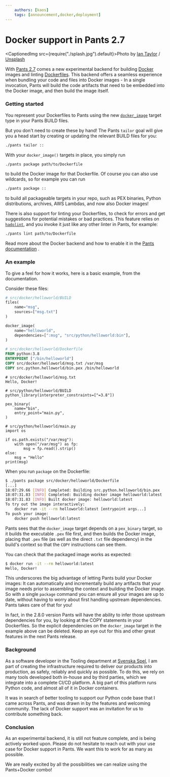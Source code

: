 ```yaml
---
    authors: [kaos]
    tags: [announcement,docker,deployment]
---
```


# Docker support in Pants 2.7

<CaptionedImg src={require("./splash.jpg").default}>Photo by [Ian Taylor](https://unsplash.com/@carrier_lost?utm_source=ghost&utm_medium=referral&utm_campaign=api-credit) / [Unsplash](https://unsplash.com/?utm_source=ghost&utm_medium=referral&utm_campaign=api-credit)</CaptionedImg>

<!--truncate-->

With [Pants 2.7](../2021-09-27-introducing-pants-2-7/index.md) comes a new experimental backend for building [Docker](https://www.docker.com/) images and linting [Dockerfiles](https://docs.docker.com/engine/reference/builder/). This backend offers a seamless experience when bundling your code and files into Docker images - In a single invocation, Pants will build the code artifacts that need to be embedded into the Docker image, and then build the image itself.

### Getting started

You represent your Dockerfiles to Pants using the new [`docker_image`](https://www.pantsbuild.org/docs/reference-docker_image) target type in your Pants BUILD files.

But you don't need to create these by hand! The Pants `tailor` goal will give you a head start by creating or updating the relevant BUILD files for you:

```bash
./pants tailor ::
```

With your `docker_image()` targets in place, you simply run

```bash
./pants package path/to/Dockerfile
```

to build the Docker image for that Dockerfile. Of course you can also use wildcards, so for example you can run

```bash
./pants package ::
```

to build all packageable targets in your repo, such as PEX binaries, Python distributions, archives, AWS Lambdas, and now also Docker images!

There is also support for linting your Dockerfiles, to check for errors and get suggestions for potential mistakes or bad practices. This feature relies on [`hadolint`](https://github.com/hadolint/hadolint), and you invoke it just like any other linter in Pants, for example:

```bash
./pants lint path/to/Dockerfile
```

Read more about the Docker backend and how to enable it in the [Pants documentation](https://www.pantsbuild.org/v2.7/docs/docker) .

### An example

To give a feel for how it works, here is a basic example, from the documentation.

Consider these files:

```python
# src/docker/helloworld/BUILD
files(
    name="msg",
    sources=["msg.txt"]
)

docker_image(
    name="helloworld",
    dependencies=[":msg", "src/python/helloworld:bin"],
)
```

```dockerfile
# src/docker/helloworld/Dockerfile
FROM python:3.8
ENTRYPOINT ["/bin/helloworld"]
COPY src/docker/helloworld/msg.txt /var/msg
COPY src.python.helloworld/bin.pex /bin/helloworld
```

```
# src/docker/helloworld/msg.txt
Hello, Docker!
```

```
# src/python/helloworld/BUILD
python_library(interpreter_constraints=["=3.8"])

pex_binary(
    name="bin",
    entry_point="main.py",
)
```

```
# src/python/helloworld/main.py
import os

if os.path.exists("/var/msg"):
    with open("/var/msg") as fp:
        msg = fp.read().strip()
else:
    msg = "Hello"
print(msg)
```

When you run `package` on the Dockerfile:

```bash
$ ./pants package src/docker/helloworld/Dockerfile
[...]
18:07:29.66 [INFO] Completed: Building src.python.helloworld/bin.pex
18:07:31.83 [INFO] Completed: Building docker image helloworld:latest
18:07:31.83 [INFO] Built docker image: helloworld:latest
To try out the image interactively:
    docker run -it --rm helloworld:latest [entrypoint args...]
To push your image:
    docker push helloworld:latest
```

Pants sees that the `docker_image` target depends on a `pex_binary` target, so it builds the executable `.pex` file first, and then builds the Docker image, placing that `.pex` file (as well as the direct `.txt` file dependency) in the build's context so that the `COPY` instructions can see them.

You can check that the packaged image works as expected:

```bash
$ docker run -it --rm helloworld:latest
Hello, Docker!
```

This underscores the big advantage of letting Pants build your Docker images: It can automatically and incrementally build any artifacts that your image needs prior to assembling the context and building the Docker image. So with a single `package` command you can ensure all your images are up to date, without having to worry about first handling upstream dependencies. Pants takes care of that for you!

In fact, in the 2.8.0 version Pants will have the ability to infer those upstream dependencies for you, by looking at the COPY statements in your Dockerfiles. So the explicit dependencies on the `docker_image` target in the example above can be deleted. Keep an eye out for this and other great features in the next Pants release.

### Background

As a software developer in the Tooling department at [Svenska Spel](https://www.svenskaspel.se/), I am part of creating the infrastructure required to deliver our products into production, as safely, reliably and quickly as possible. To do this, we rely on many tools developed both in-house and by third parties, which we integrate into a complete CI/CD platform. A big part of this platform runs Python code, and almost all of it in Docker containers.

It was in search of better tooling to support our Python code base that I came across Pants, and was drawn in by the features and welcoming community. The lack of Docker support was an invitation for us to contribute something back.

### Conclusion

As an experimental backend, it is still not feature complete, and is being actively worked upon. Please do not hesitate to reach out with your use case for Docker support in Pants. We want this to work for as many as possible.

We are really excited by all the possibilities we can realize using the Pants+Docker combo!